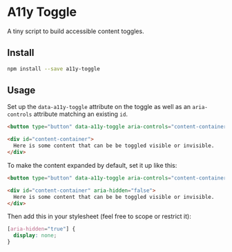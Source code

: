 # A11y Toggle

A tiny script to build accessible content toggles.

## Install

```sh
npm install --save a11y-toggle
```

## Usage

Set up the `data-a11y-toggle` attribute on the toggle as well as an `aria-controls` attribute matching an existing `id`. 

```html
<button type="button" data-a11y-toggle aria-controls="content-container">Toggle content</button>

<div id="content-container">
  Here is some content that can be be toggled visible or invisible.
</div>
```

To make the content expanded by default, set it up like this:

```html
<button type="button" data-a11y-toggle aria-controls="content-container" aria-expanded="true">Toggle content</button>

<div id="content-container" aria-hidden="false">
  Here is some content that can be be toggled visible or invisible.
</div>
```

Then add this in your stylesheet (feel free to scope or restrict it):

```css
[aria-hidden="true"] {
  display: none;
}
```
